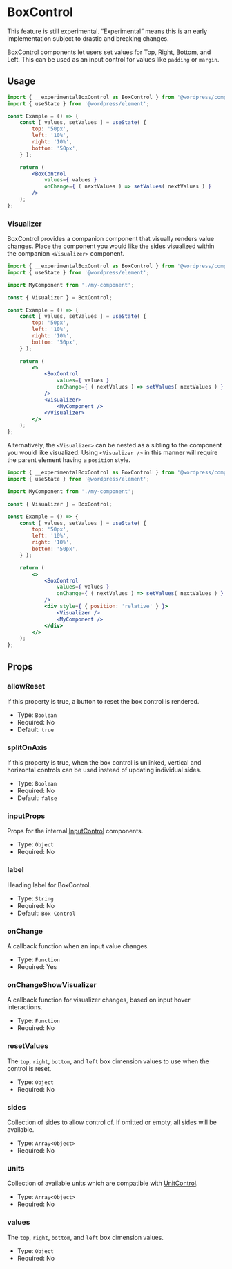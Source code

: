 # BoxControl

<div class="callout callout-alert">
This feature is still experimental. “Experimental” means this is an early implementation subject to drastic and breaking changes.
</div>

BoxControl components let users set values for Top, Right, Bottom, and Left. This can be used as an input control for values like `padding` or `margin`.

## Usage

```jsx
import { __experimentalBoxControl as BoxControl } from '@wordpress/components';
import { useState } from '@wordpress/element';

const Example = () => {
	const [ values, setValues ] = useState( {
		top: '50px',
		left: '10%',
		right: '10%',
		bottom: '50px',
	} );

	return (
		<BoxControl
			values={ values }
			onChange={ ( nextValues ) => setValues( nextValues ) }
		/>
	);
};
```

### Visualizer

BoxControl provides a companion component that visually renders value changes. Place the component you would like the sides visualized within the companion `<Visualizer>` component.

```jsx
import { __experimentalBoxControl as BoxControl } from '@wordpress/components';
import { useState } from '@wordpress/element';

import MyComponent from './my-component';

const { Visualizer } = BoxControl;

const Example = () => {
	const [ values, setValues ] = useState( {
		top: '50px',
		left: '10%',
		right: '10%',
		bottom: '50px',
	} );

	return (
		<>
			<BoxControl
				values={ values }
				onChange={ ( nextValues ) => setValues( nextValues ) }
			/>
			<Visualizer>
				<MyComponent />
			</Visualizer>
		</>
	);
};
```

Alternatively, the `<Visualizer>` can be nested as a sibling to the component you would like visualized. Using `<Visualizer />` in this manner will require the parent element having a `position` style.

```jsx
import { __experimentalBoxControl as BoxControl } from '@wordpress/components';
import { useState } from '@wordpress/element';

import MyComponent from './my-component';

const { Visualizer } = BoxControl;

const Example = () => {
	const [ values, setValues ] = useState( {
		top: '50px',
		left: '10%',
		right: '10%',
		bottom: '50px',
	} );

	return (
		<>
			<BoxControl
				values={ values }
				onChange={ ( nextValues ) => setValues( nextValues ) }
			/>
			<div style={ { position: 'relative' } }>
				<Visualizer />
				<MyComponent />
			</div>
		</>
	);
};
```

## Props
### allowReset

If this property is true, a button to reset the box control is rendered.

- Type: `Boolean`
- Required: No
- Default: `true`

### splitOnAxis

If this property is true, when the box control is unlinked, vertical and horizontal controls can be used instead of updating individual sides.

- Type: `Boolean`
- Required: No
- Default: `false`

### inputProps

Props for the internal [InputControl](../input-control) components.

-   Type: `Object`
-   Required: No

### label

Heading label for BoxControl.

-   Type: `String`
-   Required: No
-   Default: `Box Control`

### onChange

A callback function when an input value changes.

-   Type: `Function`
-   Required: Yes

### onChangeShowVisualizer

A callback function for visualizer changes, based on input hover interactions.

-   Type: `Function`
-   Required: No

### resetValues

The `top`, `right`, `bottom`, and `left` box dimension values to use when the control is reset.

-   Type: `Object`
-   Required: No

### sides

Collection of sides to allow control of. If omitted or empty, all sides will be available.

-   Type: `Array<Object>`
-   Required: No

### units

Collection of available units which are compatible with [UnitControl](../unit-control).

-   Type: `Array<Object>`
-   Required: No

### values

The `top`, `right`, `bottom`, and `left` box dimension values.

-   Type: `Object`
-   Required: No
